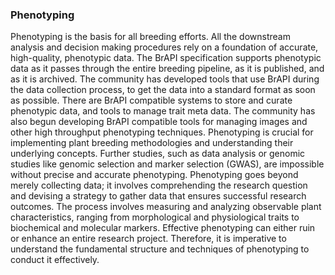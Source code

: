 ### Phenotyping

Phenotyping is the basis for all breeding efforts. All the downstream analysis and decision making procedures rely on a foundation of accurate, high-quality, phenotypic data. The BrAPI specification supports phenotypic data as it passes through the entire breeding pipeline, as it is published, and as it is archived. The community has developed tools that use BrAPI during the data collection process, to get the data into a standard format as soon as possible. There are BrAPI compatible systems to store and curate phenotypic data, and tools to manage trait meta data. The community has also begun developing BrAPI compatible tools for managing images and other high throughput phenotyping techniques. 
Phenotyping is crucial for implementing plant breeding methodologies and understanding their underlying concepts. Further studies, such as data analysis or genomic studies like genomic selection and marker selection (GWAS), are impossible without precise and accurate phenotyping. Phenotyping goes beyond merely collecting data; it involves comprehending the research question and devising a strategy to gather data that ensures successful research outcomes. The process involves measuring and analyzing observable plant characteristics, ranging from morphological and physiological traits to biochemical and molecular markers. Effective phenotyping can either ruin or enhance an entire research project. Therefore, it is imperative to understand the fundamental structure and techniques of phenotyping to conduct it effectively.

